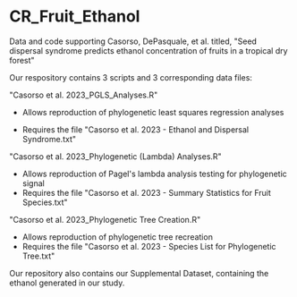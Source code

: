 # CR_Fruit_Ethanol
Data and code supporting Casorso, DePasquale, et al. titled, "Seed dispersal syndrome predicts ethanol concentration of fruits in a tropical dry forest"


Our respository contains 3 scripts and 3 corresponding data files:

"Casorso et al. 2023_PGLS_Analyses.R"
- Allows reproduction of phylogenetic least squares regression analyses

- Requires the file "Casorso et al. 2023 - Ethanol and Dispersal Syndrome.txt"

"Casorso et al. 2023_Phylogenetic (Lambda) Analyses.R"
- Allows reproduction of Pagel's lambda analysis testing for phylogenetic signal 
- Requires the file "Casorso et al. 2023 - Summary Statistics for Fruit Species.txt"


"Casorso et al. 2023_Phylogenetic Tree Creation.R"
- Allows reproduction of phylogenetic tree recreation
- Requires the file "Casorso et al. 2023 - Species List for Phylogenetic Tree.txt"

Our repository also contains our Supplemental Dataset, containing the ethanol generated in our study.

